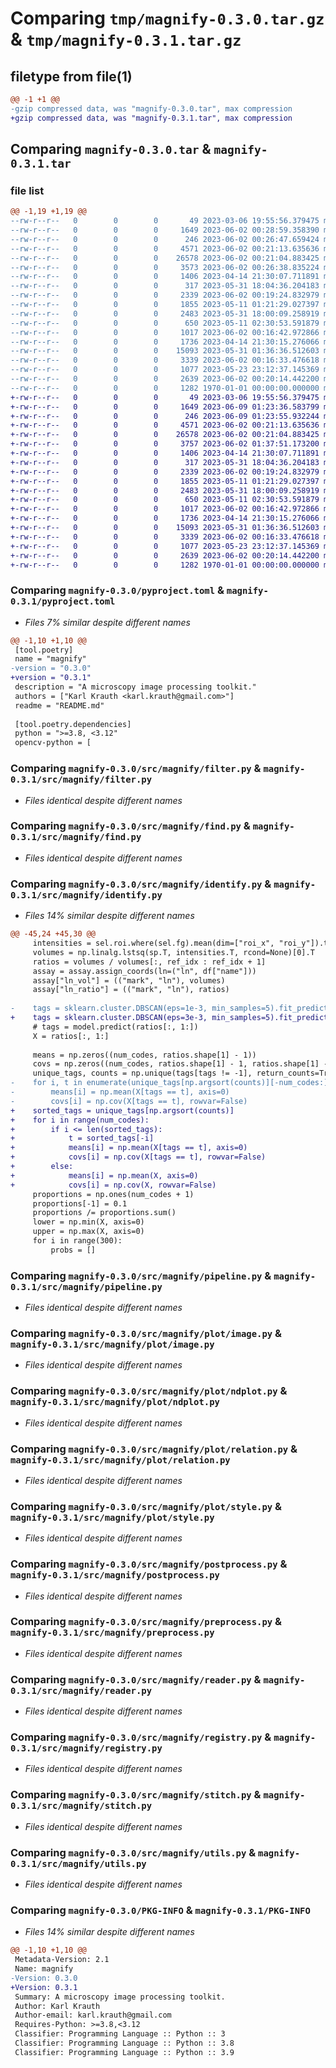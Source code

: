 # Comparing `tmp/magnify-0.3.0.tar.gz` & `tmp/magnify-0.3.1.tar.gz`

## filetype from file(1)

```diff
@@ -1 +1 @@
-gzip compressed data, was "magnify-0.3.0.tar", max compression
+gzip compressed data, was "magnify-0.3.1.tar", max compression
```

## Comparing `magnify-0.3.0.tar` & `magnify-0.3.1.tar`

### file list

```diff
@@ -1,19 +1,19 @@
--rw-r--r--   0        0        0       49 2023-03-06 19:55:56.379475 magnify-0.3.0/README.md
--rw-r--r--   0        0        0     1649 2023-06-02 00:28:59.358390 magnify-0.3.0/pyproject.toml
--rw-r--r--   0        0        0      246 2023-06-02 00:26:47.659424 magnify-0.3.0/src/magnify/__init__.py
--rw-r--r--   0        0        0     4571 2023-06-02 00:21:13.635636 magnify-0.3.0/src/magnify/filter.py
--rw-r--r--   0        0        0    26578 2023-06-02 00:21:04.883425 magnify-0.3.0/src/magnify/find.py
--rw-r--r--   0        0        0     3573 2023-06-02 00:26:38.835224 magnify-0.3.0/src/magnify/identify.py
--rw-r--r--   0        0        0     1406 2023-04-14 21:30:07.711891 magnify-0.3.0/src/magnify/pipeline.py
--rw-r--r--   0        0        0      317 2023-05-31 18:04:36.204183 magnify-0.3.0/src/magnify/plot/__init__.py
--rw-r--r--   0        0        0     2339 2023-06-02 00:19:24.832979 magnify-0.3.0/src/magnify/plot/image.py
--rw-r--r--   0        0        0     1855 2023-05-11 01:21:29.027397 magnify-0.3.0/src/magnify/plot/ndplot.py
--rw-r--r--   0        0        0     2483 2023-05-31 18:00:09.258919 magnify-0.3.0/src/magnify/plot/relation.py
--rw-r--r--   0        0        0      650 2023-05-11 02:30:53.591879 magnify-0.3.0/src/magnify/plot/style.py
--rw-r--r--   0        0        0     1017 2023-06-02 00:16:42.972866 magnify-0.3.0/src/magnify/postprocess.py
--rw-r--r--   0        0        0     1736 2023-04-14 21:30:15.276066 magnify-0.3.0/src/magnify/preprocess.py
--rw-r--r--   0        0        0    15093 2023-05-31 01:36:36.512603 magnify-0.3.0/src/magnify/reader.py
--rw-r--r--   0        0        0     3339 2023-06-02 00:16:33.476618 magnify-0.3.0/src/magnify/registry.py
--rw-r--r--   0        0        0     1077 2023-05-23 23:12:37.145369 magnify-0.3.0/src/magnify/stitch.py
--rw-r--r--   0        0        0     2639 2023-06-02 00:20:14.442200 magnify-0.3.0/src/magnify/utils.py
--rw-r--r--   0        0        0     1282 1970-01-01 00:00:00.000000 magnify-0.3.0/PKG-INFO
+-rw-r--r--   0        0        0       49 2023-03-06 19:55:56.379475 magnify-0.3.1/README.md
+-rw-r--r--   0        0        0     1649 2023-06-09 01:23:36.583799 magnify-0.3.1/pyproject.toml
+-rw-r--r--   0        0        0      246 2023-06-09 01:23:55.932244 magnify-0.3.1/src/magnify/__init__.py
+-rw-r--r--   0        0        0     4571 2023-06-02 00:21:13.635636 magnify-0.3.1/src/magnify/filter.py
+-rw-r--r--   0        0        0    26578 2023-06-02 00:21:04.883425 magnify-0.3.1/src/magnify/find.py
+-rw-r--r--   0        0        0     3757 2023-06-02 01:37:51.173200 magnify-0.3.1/src/magnify/identify.py
+-rw-r--r--   0        0        0     1406 2023-04-14 21:30:07.711891 magnify-0.3.1/src/magnify/pipeline.py
+-rw-r--r--   0        0        0      317 2023-05-31 18:04:36.204183 magnify-0.3.1/src/magnify/plot/__init__.py
+-rw-r--r--   0        0        0     2339 2023-06-02 00:19:24.832979 magnify-0.3.1/src/magnify/plot/image.py
+-rw-r--r--   0        0        0     1855 2023-05-11 01:21:29.027397 magnify-0.3.1/src/magnify/plot/ndplot.py
+-rw-r--r--   0        0        0     2483 2023-05-31 18:00:09.258919 magnify-0.3.1/src/magnify/plot/relation.py
+-rw-r--r--   0        0        0      650 2023-05-11 02:30:53.591879 magnify-0.3.1/src/magnify/plot/style.py
+-rw-r--r--   0        0        0     1017 2023-06-02 00:16:42.972866 magnify-0.3.1/src/magnify/postprocess.py
+-rw-r--r--   0        0        0     1736 2023-04-14 21:30:15.276066 magnify-0.3.1/src/magnify/preprocess.py
+-rw-r--r--   0        0        0    15093 2023-05-31 01:36:36.512603 magnify-0.3.1/src/magnify/reader.py
+-rw-r--r--   0        0        0     3339 2023-06-02 00:16:33.476618 magnify-0.3.1/src/magnify/registry.py
+-rw-r--r--   0        0        0     1077 2023-05-23 23:12:37.145369 magnify-0.3.1/src/magnify/stitch.py
+-rw-r--r--   0        0        0     2639 2023-06-02 00:20:14.442200 magnify-0.3.1/src/magnify/utils.py
+-rw-r--r--   0        0        0     1282 1970-01-01 00:00:00.000000 magnify-0.3.1/PKG-INFO
```

### Comparing `magnify-0.3.0/pyproject.toml` & `magnify-0.3.1/pyproject.toml`

 * *Files 7% similar despite different names*

```diff
@@ -1,10 +1,10 @@
 [tool.poetry]
 name = "magnify"
-version = "0.3.0"
+version = "0.3.1"
 description = "A microscopy image processing toolkit."
 authors = ["Karl Krauth <karl.krauth@gmail.com>"]
 readme = "README.md"
 
 [tool.poetry.dependencies]
 python = ">=3.8, <3.12"
 opencv-python = [
```

### Comparing `magnify-0.3.0/src/magnify/filter.py` & `magnify-0.3.1/src/magnify/filter.py`

 * *Files identical despite different names*

### Comparing `magnify-0.3.0/src/magnify/find.py` & `magnify-0.3.1/src/magnify/find.py`

 * *Files identical despite different names*

### Comparing `magnify-0.3.0/src/magnify/identify.py` & `magnify-0.3.1/src/magnify/identify.py`

 * *Files 14% similar despite different names*

```diff
@@ -45,24 +45,30 @@
     intensities = sel.roi.where(sel.fg).mean(dim=["roi_x", "roi_y"]).to_numpy()
     volumes = np.linalg.lstsq(sp.T, intensities.T, rcond=None)[0].T
     ratios = volumes / volumes[:, ref_idx : ref_idx + 1]
     assay = assay.assign_coords(ln=("ln", df["name"]))
     assay["ln_vol"] = (("mark", "ln"), volumes)
     assay["ln_ratio"] = (("mark", "ln"), ratios)
 
-    tags = sklearn.cluster.DBSCAN(eps=1e-3, min_samples=5).fit_predict(ratios[:, 1:])
+    tags = sklearn.cluster.DBSCAN(eps=3e-3, min_samples=5).fit_predict(ratios[:, 1:])
     # tags = model.predict(ratios[:, 1:])
     X = ratios[:, 1:]
 
     means = np.zeros((num_codes, ratios.shape[1] - 1))
     covs = np.zeros((num_codes, ratios.shape[1] - 1, ratios.shape[1] - 1))
     unique_tags, counts = np.unique(tags[tags != -1], return_counts=True)
-    for i, t in enumerate(unique_tags[np.argsort(counts)][-num_codes:]):
-        means[i] = np.mean(X[tags == t], axis=0)
-        covs[i] = np.cov(X[tags == t], rowvar=False)
+    sorted_tags = unique_tags[np.argsort(counts)]
+    for i in range(num_codes):
+        if i <= len(sorted_tags):
+            t = sorted_tags[-i]
+            means[i] = np.mean(X[tags == t], axis=0)
+            covs[i] = np.cov(X[tags == t], rowvar=False)
+        else:
+            means[i] = np.mean(X, axis=0)
+            covs[i] = np.cov(X, rowvar=False)
     proportions = np.ones(num_codes + 1)
     proportions[-1] = 0.1
     proportions /= proportions.sum()
     lower = np.min(X, axis=0)
     upper = np.max(X, axis=0)
     for i in range(300):
         probs = []
```

### Comparing `magnify-0.3.0/src/magnify/pipeline.py` & `magnify-0.3.1/src/magnify/pipeline.py`

 * *Files identical despite different names*

### Comparing `magnify-0.3.0/src/magnify/plot/image.py` & `magnify-0.3.1/src/magnify/plot/image.py`

 * *Files identical despite different names*

### Comparing `magnify-0.3.0/src/magnify/plot/ndplot.py` & `magnify-0.3.1/src/magnify/plot/ndplot.py`

 * *Files identical despite different names*

### Comparing `magnify-0.3.0/src/magnify/plot/relation.py` & `magnify-0.3.1/src/magnify/plot/relation.py`

 * *Files identical despite different names*

### Comparing `magnify-0.3.0/src/magnify/plot/style.py` & `magnify-0.3.1/src/magnify/plot/style.py`

 * *Files identical despite different names*

### Comparing `magnify-0.3.0/src/magnify/postprocess.py` & `magnify-0.3.1/src/magnify/postprocess.py`

 * *Files identical despite different names*

### Comparing `magnify-0.3.0/src/magnify/preprocess.py` & `magnify-0.3.1/src/magnify/preprocess.py`

 * *Files identical despite different names*

### Comparing `magnify-0.3.0/src/magnify/reader.py` & `magnify-0.3.1/src/magnify/reader.py`

 * *Files identical despite different names*

### Comparing `magnify-0.3.0/src/magnify/registry.py` & `magnify-0.3.1/src/magnify/registry.py`

 * *Files identical despite different names*

### Comparing `magnify-0.3.0/src/magnify/stitch.py` & `magnify-0.3.1/src/magnify/stitch.py`

 * *Files identical despite different names*

### Comparing `magnify-0.3.0/src/magnify/utils.py` & `magnify-0.3.1/src/magnify/utils.py`

 * *Files identical despite different names*

### Comparing `magnify-0.3.0/PKG-INFO` & `magnify-0.3.1/PKG-INFO`

 * *Files 14% similar despite different names*

```diff
@@ -1,10 +1,10 @@
 Metadata-Version: 2.1
 Name: magnify
-Version: 0.3.0
+Version: 0.3.1
 Summary: A microscopy image processing toolkit.
 Author: Karl Krauth
 Author-email: karl.krauth@gmail.com
 Requires-Python: >=3.8,<3.12
 Classifier: Programming Language :: Python :: 3
 Classifier: Programming Language :: Python :: 3.8
 Classifier: Programming Language :: Python :: 3.9
```

